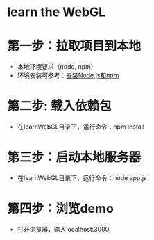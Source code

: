 # learn the WebGL
# 第一步：拉取项目到本地
* 本地环境要求（node, npm）
* 环境安装可参考：[安装Node.js和npm](https://www.liaoxuefeng.com/wiki/001434446689867b27157e896e74d51a89c25cc8b43bdb3000/00143450141843488beddae2a1044cab5acb5125baf0882000)
# 第二步: 载入依赖包
*  在learnWebGL目录下，运行命令：npm install
# 第三步：启动本地服务器
* 在learnWebGL目录下，运行命令：node app.js
# 第四步：浏览demo
* 打开浏览器，输入localhost:3000